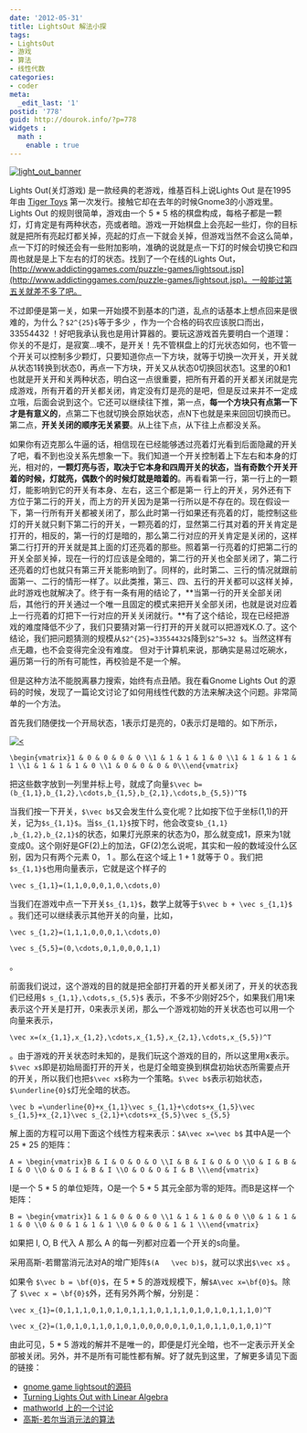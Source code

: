 ```yaml
---
date: '2012-05-31'
title: LightsOut 解法小探
tags:
- LightsOut
- 游戏
- 算法
- 线性代数
categories:
- coder
meta:
  _edit_last: '1'
postid: '778'
guid: http://dourok.info/?p=778
widgets :
  math :
    enable : true
---
```

[![](wp-content/uploads/2012/05/light_out_banner.png "light_out_banner")](wp-content/uploads/2012/05/light_out_banner.png)

Lights Out(关灯游戏) 是一款经典的老游戏，维基百科上说Lights Out
是在1995年由 [Tiger
Toys](https://en.wikipedia.org/wiki/Tiger_Toys "Tiger Toys") 第一次发行。接触它却在去年的时候Gnome3的小游戏里。Lights
Out 的规则很简单，游戏由一个 5 \* 5
格的棋盘构成，每格子都是一颗灯，灯肯定是有两种状态，亮或者暗。游戏一开始棋盘上会亮起一些灯，你的目标就是把所有亮起灯都关掉，亮起的灯点一下就会关掉，但游戏当然不会这么简单，点一下灯的时候还会有一些附加影响，准确的说就是点一下灯的时候会切换它和四周也就是是上下左右的灯的状态。找到了一个在线的Lights
Out，[http://www.addictinggames.com/puzzle-games/lightsout.jsp](http://www.addictinggames.com/puzzle-games/lightsout.jsp)。一般能过第五关就差不多了吧。

不过即便是第一关，如果一开始摸不到基本的门道，乱点的话基本上想点回来是很难的，为什么？`$2^{25}$`等于多少
，作为一个合格的码农应该脱口而出，33554432
！好吧我承认我也是用计算器的。要玩这游戏首先要明白一个道理：你关的不是灯，是寂寞…噢不，是开关！先不管棋盘上的灯光状态如何，也不管一个开关可以控制多少颗灯，只要知道你点一下方块，就等于切换一次开关，开关就从状态1转换到状态0，再点一下方块，开关又从状态0切换回状态1。这里的0和1也就是开关开和关两种状态，明白这一点很重要，把所有开着的开关都关闭就是完成游戏，所有开着的开关都关闭，肯定没有灯是亮的是吧，但是反过来并不一定成立哦，后面会说到这个。它还可以继续往下推，第一点，**每一个方块只有点第一下才是有意义的**，点第二下也就切换会原始状态，点N下也就是来来回回切换而已。第二点，**开关关闭的顺序无关紧要**。从上往下点，从下往上点都没关系。

如果你有迈克那么牛逼的话，相信现在已经能够透过亮着灯光看到后面隐藏的开关了吧，看不到也没关系先想象一下。我们知道一个开关控制着上下左右和本身的灯光，相对的，**一颗灯亮与否，取决于它本身和四周开关的状态，当有奇数个开关开着的时候，灯就亮，偶数个的时候灯就是暗着的**。再看看第一行，第一行上的一颗灯，能影响到它的开关有本身、左右，这三个都是第一
行上的开关，另外还有下方位于第二行的开关，而上方的开关因为是第一行所以是不存在的。现在假设一下，第一行所有开关都被关闭了，那么此时第一行如果还有亮着的灯，能控制这些灯的开关就只剩下第二行的开关，一颗亮着的灯，显然第二行其对着的开关肯定是打开的，相反的，第一行的灯是暗的，那么第二行对应的开关肯定是关闭的，这样第二行打开的开关就是其上面的灯还亮着的那些。照着第一行亮着的灯把第二行的开关全部关掉，现在一行的灯应该是全暗的，第二行的开关也全部关闭了，第二行还亮着的灯也就只有第三开关能影响到了。同样的，此时第二、三行的情况就跟前面第一、二行的情形一样了。以此类推，第三、四、五行的开关都可以这样关掉，此时游戏也就解决了。终于有一条有用的结论了，**当第一行的开关全部关闭后，其他行的开关通过一个唯一且固定的模式来把开关全部关闭，也就是说对应着上一行亮着的灯把下一行对应的开关关闭就行。**有了这个结论，现在已经把游戏的难度降低不少了，我们只要猜对第一行打开的开关就可以把游戏K.O.了。这个结论，我们把问题猜测的规模从`$2^{25}=33554432$`降到`$2^5=32 $`。当然这样有点无趣，也不会变得完全没有难度。
但对于计算机来说，那确实是易过吃碗水，遍历第一行的所有可能性，再校验是不是一个解。

但是这种方法不能脱离暴力搜索，始终有点丑陋。我在看Gnome Lights Out
的源码的时候，发现了一篇论文讨论了如何用线性代数的方法来解决这个问题。非常简单的一个方法。

首先我们随便找一个开局状态，1表示灯是亮的，0表示灯是暗的。如下所示，

[![<](wp-content/uploads/2012/05/light_out_state_1.png "light_out_state_1")](wp-content/uploads/2012/05/light_out_state_1.png)


```mathjax
\begin{vmatrix}1 & 0 & 0 & 0 & 0 \\1 & 1 & 1 & 1 & 0 \\1 & 1 & 1 & 1 & 1 \\1 & 1 & 1 & 1 & 0 \\1 & 0 & 0 & 0 & 0\\\end{vmatrix}
```


把这些数字放到一列里并标上号，就成了向量`$\vec b=(b_{1,1},b_{1,2},\cdots,b_{1,5},b_{2,1},\cdots,b_{5,5})^T$`

当我们按一下开关，`$\vec b$`又会发生什么变化呢？比如按下位于坐标(1,1)的开关，记为`$s_{1,1}$`。当`$s_{1,1}$`按下时，他会改变`$b_{1,1} ,b_{1,2},b_{2,1}$`的状态，如果灯光原来的状态为0，那么就变成1，原来为1就变成0。这个刚好是GF(2)上的加法，GF(2)怎么说呢，其实和一般的数域没什么区别，因为只有两个元素
0， 1 。那么在这个域上 1 + 1 就等于 0
。我们把`$s_{1,1}$`也用向量表示，它就是这个样子的


```mathjax
\vec s_{1,1}=(1,1,0,0,0,1,0,\cdots,0)
```


当我们在游戏中点一下开关`$s_{1,1}$`，数学上就等于`$\vec b + \vec s_{1,1}$`
。我们还可以继续表示其他开关的向量，比如，


```mathjax
\vec s_{1,2}=(1,1,1,0,0,0,1,\cdots,0)
```



```mathjax
\vec s_{5,5}=(0,\cdots,0,1,0,0,0,1,1)
```
 。

前面我们说过，这个游戏的目的就是把全部打开着的开关都关闭了，开关的状态我们已经用`$ s_{1,1},\cdots,s_{5,5}$`
表示，不多不少刚好25个，如果我们用1来表示这个开关是打开，0来表示关闭，那么一个游戏初始的开关状态也可以用一个向量来表示，

```mathjax
\vec x=(x_{1,1},x_{1,2},\cdots,x_{1,5},x_{2,1},\cdots,x_{5,5})^T
```
。由于游戏的开关状态时未知的，是我们玩这个游戏的目的，所以这里用x表示。`$\vec x$`即是初始局面打开的开关，也是灯全暗变换到棋盘初始状态所需要点开的开关，所以我们也把`$\vec x$`称为一个策略。`$\vec b$`表示初始状态，`$\underline{0}$`灯光全暗的状态。

```mathjax
\vec b =\underline{0}+x_{1,1}\vec s_{1,1}+\cdots+x_{1,5}\vec s_{1,5}+x_{2,1}\vec s_{2,1}+\cdots+x_{5,5}\vec s_{5,5}
```


解上面的方程可以用下面这个线性方程来表示：`$A\vec x=\vec b$` 其中A是一个 25 \* 25
的矩阵：


```mathjax
A = \begin{vmatrix}B & I & O & O & O \\I & B & I & O & O \\O & I & B & I & O \\O & O & I & B & I \\O & O & O & I & B \\\end{vmatrix}
```


I是一个 5 \* 5 的单位矩阵，O是一个 5 \* 5
其元全部为零的矩阵。而B是这样一个矩阵：


```mathjax
B = \begin{vmatrix}1 & 1 & 0 & 0 & 0 \\1 & 1 & 1 & 0 & 0 \\0 & 1 & 1 & 1 & 0 \\0 & 0 & 1 & 1 & 1 \\0 & 0 & 0 & 1 & 1 \\\end{vmatrix}
```


如果把 I, O, B 代入 A 那么 A 的每一列都对应着一个开关的s向量。

采用高斯-若爾當消元法对A的增广矩阵`$(A   \vec b)$`，就可以求出`$\vec x$` 。

如果令 `$\vec b = \bf{0}$`，在 5 \* 5
的游戏规模下，解`$A\vec x=\bf{0}$`。除了 `$\vec x = \bf{0}$`外，还有另外两个解，分别是：


```mathjax
\vec x_{1}=(0,1,1,1,0,1,0,1,0,1,1,1,0,1,1,1,0,1,0,1,0,1,1,1,0)^T
```



```mathjax
\vec x_{2}=(1,0,1,0,1,1,0,1,0,1,0,0,0,0,0,1,0,1,0,1,1,0,1,0,1)^T
```


由此可见，5 \* 5
游戏的解并不是唯一的，即便是灯光全暗，也不一定表示开关全部被关闭。另外，并不是所有可能性都有解。好了就先到这里，了解更多请见下面的链接：

-   [gnome game
    lightsout的源码](http://git.gnome.org/browse/gnome-games/tree/lightsoff)
-   [Turning Lights Out with Linear
    Algebra](www.math.ksu.edu/~dmaldona/math551/lights_out.pdf)
-   [mathworld
    上的一个讨论](http://mathworld.wolfram.com/LightsOutPuzzle.html)
-   [高斯-若尔当消元法的算法](http://www.cnblogs.com/pegasus/archive/2011/07/31/2123195.html)
